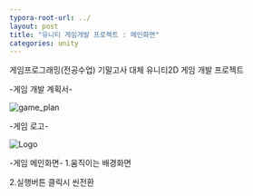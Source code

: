 ```yaml
---
typora-root-url: ../
layout: post
title: "유니티 게임개발 프로젝트 : 메인화면"
categories: unity
---
```


게임프로그래밍(전공수업) 기말고사 대체 유니티2D 게임 개발 프로젝트


-게임 개발 계획서-

![game_plan](https://user-images.githubusercontent.com/117446950/202851240-abac5cf7-7341-417f-b9fd-7f94d7e73929.PNG)


-게임 로고-

![Logo](https://user-images.githubusercontent.com/117446950/202838601-99c9cb26-91cc-408e-b3d2-55ec48d71892.png)



-게임 메인화면-
1.움직이는 배경화면
<script src="https://gist.github.com/studioKjm/d0959c4d712e9960a6a0fc5964a433af.js"></script>

2.실행버튼 클릭시 씬전환
<script src="https://gist.github.com/studioKjm/18ed157d27be8286444add2c2f1b4cf8.js"></script>



